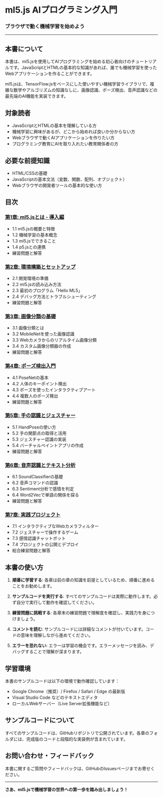 # ml5.js AIプログラミング入門
### ブラウザで動く機械学習を始めよう

---

## 本書について

本書は、ml5.jsを使用してAIプログラミングを始める初心者向けのチュートリアルです。JavaScriptとHTMLの基本的な知識があれば、誰でも機械学習を使ったWebアプリケーションを作ることができます。

ml5.jsは、TensorFlow.jsをベースにした使いやすい機械学習ライブラリで、複雑な数学やアルゴリズムの知識なしに、画像認識、ポーズ検出、音声認識などの最先端のAI機能を実装できます。

## 対象読者

- JavaScriptとHTMLの基本を理解している方
- 機械学習に興味があるが、どこから始めれば良いか分からない方
- Webブラウザで動くAIアプリケーションを作りたい方
- プログラミング教育にAIを取り入れたい教育関係者の方

## 必要な前提知識

- HTML/CSSの基礎
- JavaScriptの基本文法（変数、関数、配列、オブジェクト）
- Webブラウザの開発者ツールの基本的な使い方

## 目次

### [第1章: ml5.jsとは - 導入編](chapter01-introduction.md)
- 1.1 ml5.jsの概要と特徴
- 1.2 機械学習の基本概念
- 1.3 ml5.jsでできること
- 1.4 p5.jsとの連携
- 練習問題と解答

### [第2章: 環境構築とセットアップ](chapter02-setup.md)
- 2.1 開発環境の準備
- 2.2 ml5.jsの読み込み方法
- 2.3 最初のプログラム「Hello ML5」
- 2.4 デバッグ方法とトラブルシューティング
- 練習問題と解答

### [第3章: 画像分類の基礎](chapter03-image-classification.md)
- 3.1 画像分類とは
- 3.2 MobileNetを使った画像認識
- 3.3 Webカメラからのリアルタイム画像分類
- 3.4 カスタム画像分類器の作成
- 練習問題と解答

### [第4章: ポーズ検出入門](chapter04-pose-detection.md)
- 4.1 PoseNetの基本
- 4.2 人体のキーポイント検出
- 4.3 ポーズを使ったインタラクティブアート
- 4.4 複数人のポーズ検出
- 練習問題と解答

### [第5章: 手の認識とジェスチャー](chapter05-hand-recognition.md)
- 5.1 HandPoseの使い方
- 5.2 手の関節点の取得と活用
- 5.3 ジェスチャー認識の実装
- 5.4 バーチャルペイントアプリの作成
- 練習問題と解答

### [第6章: 音声認識とテキスト分析](chapter06-sound-text.md)
- 6.1 SoundClassifierの基礎
- 6.2 音声コマンドの認識
- 6.3 Sentiment分析で感情を判定
- 6.4 Word2Vecで単語の関係を探る
- 練習問題と解答

### [第7章: 実践プロジェクト](chapter07-projects.md)
- 7.1 インタラクティブなWebカメラフィルター
- 7.2 ジェスチャーで操作するゲーム
- 7.3 感情認識チャットボット
- 7.4 プロジェクトの公開とデプロイ
- 総合練習問題と解答

## 本書の使い方

1. **順番に学習する**: 各章は前の章の知識を前提としているため、順番に進めることをお勧めします。

2. **サンプルコードを実行する**: すべてのサンプルコードは実際に動作します。必ず自分で実行して動作を確認してください。

3. **練習問題に挑戦する**: 各章末の練習問題で理解度を確認し、実践力を身につけましょう。

4. **コメントを読む**: サンプルコードには詳細なコメントが付いています。コードの意味を理解しながら進めてください。

5. **エラーを恐れない**: エラーは学習の機会です。エラーメッセージを読み、デバッグすることで理解が深まります。

## 学習環境

本書のサンプルコードは以下の環境で動作確認しています：

- Google Chrome（推奨）/ Firefox / Safari / Edge の最新版
- Visual Studio Code などのテキストエディタ
- ローカルWebサーバー（Live Server拡張機能など）

## サンプルコードについて

すべてのサンプルコードは、GitHubリポジトリで公開されています。各章のフォルダには、完成版のコードと段階的な実装例が含まれています。

## お問い合わせ・フィードバック

本書に関するご質問やフィードバックは、GitHubのIssuesページまでお寄せください。

---

**さあ、ml5.jsで機械学習の世界への第一歩を踏み出しましょう！**